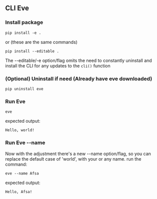 ## CLI Eve

### Install package
```
pip install -e .
```
or (these are the same commands)
```
pip install --editable .
```
The --editable/-e option/flag omits the need to constantly uninstall and install the CLI for any updates to the ```cli()``` function

### (Optional) Uninstall if need (Already have eve downloaded)
```
pip uninstall eve
```

### Run Eve
```
eve
```
expected output:
```
Hello, world!
```

### Run Eve --name
Now with the adjustment there's a new --name option/flag, so you can replace the default case of 'world', with your or any name.
run the command:
```
eve --name Afsa
```
expected output:
```
Hello, Afsa!
```